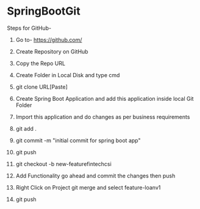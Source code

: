 # SpringBootGit
Steps for GitHub-  

1. Go to- https://github.com/

2. Create Repository on GitHub

3. Copy the Repo URL

4. Create Folder in Local Disk and type cmd

5. git clone URL[Paste]

6. Create Spring Boot Application and add this application inside local Git Folder

7. Import this application and do changes as per business requirements

8. git add .

9. git commit -m "initial commit for spring boot app"

10. git push

11. git checkout -b new-featurefintechcsi

12. Add Functionality go ahead and commit the changes then push

13. Right Click on Project git merge and select feature-loanv1

14. git push
